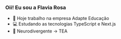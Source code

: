 ### Oii! Eu sou a Flavia Rosa

- 💼 Hoje trabalho na empresa Adapte Educação
- 💻 Estudando as tecnologias TypeScript e Next.js
- 💙 Neurodivergente -> TEA
